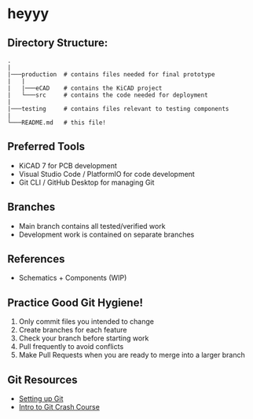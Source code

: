 # <PROJECT NAME> heyyy
<CSTAR Generate Repository>

## Directory Structure:
```
.
|
|───production  # contains files needed for final prototype
|   |
|   |───eCAD    # contains the KiCAD project
|   └───src     # contains the code needed for deployment
|
|───testing     # contains files relevant to testing components
|
└───README.md   # this file!
```

## Preferred Tools
- KiCAD 7 for PCB development
- Visual Studio Code / PlatformIO for code development
- Git CLI / GitHub Desktop for managing Git

## Branches
- Main branch contains all tested/verified work
- Development work is contained on separate branches

## References
- Schematics + Components (WIP)

## Practice Good Git Hygiene!
1. Only commit files you intended to change
2. Create branches for each feature
3. Check your branch before starting work
4. Pull frequently to avoid conflicts
5. Make Pull Requests when you are ready to merge into a larger branch

## Git Resources

* [Setting up Git](https://fanatical-colossus-434.notion.site/Git-Installation-and-Setup-d07b7d1ab5544424876f9fd3b4a0b312)
* [Intro to Git Crash Course](https://fanatical-colossus-434.notion.site/Crash-Course-Intro-to-Git-809641611da9478b8f9cca8fd97e49fe)
